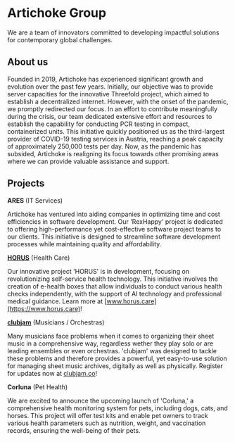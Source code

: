 # Artichoke Group

We are a team of innovators committed to developing impactful solutions for contemporary global challenges.

## About us

Founded in 2019, Artichoke has experienced significant growth and evolution over the past few years. Initially, our objective was to provide server capacities for the innovative Threefold project, which aimed to establish a decentralized internet. However, with the onset of the pandemic, we promptly redirected our focus.
In an effort to contribute meaningfully during the crisis, our team dedicated extensive effort and resources to establish the capability for conducting PCR testing in compact, containerized units. This initiative quickly positioned us as the third-largest provider of COVID-19 testing services in Austria, reaching a peak capacity of approximately 250,000 tests per day.
Now, as the pandemic has subsided, Artichoke is realigning its focus towards other promising areas where we can provide valuable assistance and support.

## Projects

**ARES** (IT Services)

Artichoke has ventured into aiding companies in optimizing time and cost efficiencies in software development. Our 'RexHappy' project is dedicated to offering high-performance yet cost-effective software project teams to our clients. This initiative is designed to streamline software development processes while maintaining quality and affordability.

[**HORUS**](https://www.horus.care) (Health Care)

Our innovative project 'HORUS' is in development, focusing on revolutionizing self-service health technology. This initiative involves the creation of e-health boxes that allow individuals to conduct various health checks independently, with the support of AI technology and professional medical guidance.
Learn more at [www.horus.care](https://www.horus.care)!

[**clubjam**](https://www.clubjam.co) (Musicians / Orchestras)

Many musicians face problems when it comes to organizing their sheet music in a comprehensive way, regardless wether they play solo or are leading ensembles or even orchestras. 'clubjam' was designed to tackle these problems and therefore provides a powerful, yet easy-to-use solution for managing sheet music archives, digitally as well as physically.
Register for updates now at [clubjam.co](https://www.clubjam.co)!

**Corluna** (Pet Health)

We are excited to announce the upcoming launch of 'Corluna,' a comprehensive health monitoring system for pets, including dogs, cats, and horses. This project will offer test kits and enable pet owners to track various health parameters such as nutrition, weight, and vaccination records, ensuring the well-being of their pets.

